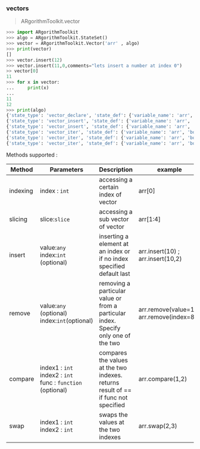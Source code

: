 ### vectors

> ARgorithmToolkit.vector

```python
>>> import ARgorithmToolkit
>>> algo = ARgorithmToolkit.StateSet()
>>> vector = ARgorithmToolkit.Vector('arr' , algo)
>>> print(vector)
[]
>>> vector.insert(12)
>>> vector.insert(11,0,comments="lets insert a number at index 0")
>> vector[0]
11
>>> for x in vector:
...     print(x)
... 
11
12
>>> print(algo)
{'state_type': 'vector_declare', 'state_def': {'variable_name': 'arr', 'body': [12]}, 'comments': ''}
{'state_type': 'vector_insert', 'state_def': {'variable_name': 'arr', 'body': [12], 'element': 12, 'index': 1}, 'comments': ''}
{'state_type': 'vector_insert', 'state_def': {'variable_name': 'arr', 'body': [11, 12], 'element': 11, 'index': 0}, 'comments': 'lets insert a number at index 0'}
{'state_type': 'vector_iter', 'state_def': {'variable_name': 'arr', 'body': [11, 12], 'index': 0}, 'comments': ''}
{'state_type': 'vector_iter', 'state_def': {'variable_name': 'arr', 'body': [11, 12], 'index': 0}, 'comments': ''}
{'state_type': 'vector_iter', 'state_def': {'variable_name': 'arr', 'body': [11, 12], 'index': 1}, 'comments': ''}

```

Methods supported :

| Method   | Parameters                                                   | Description                                                  | example                                       |
| -------- | ------------------------------------------------------------ | ------------------------------------------------------------ | --------------------------------------------- |
| indexing | index : `int`                                                | accessing a certain index of vector                           | arr[0]                                        |
| slicing  | slice:`slice`                                                | accessing a sub vector of vector                               | arr[1:4]                                      |
| insert   | value:`any`<br/> index:`int` (optional)                      | inserting a element at an index or if no index specified default last | arr.insert(10) ;<br />arr.insert(10,2)        |
| remove   | value:`any` (optional)<br />index:`int`(optional)            | removing a particular value or from a particular index. Specify only one of the two | arr.remove(value=10)<br />arr.remove(index=8) |
| compare  | index1 : `int`<br />index2 : `int`<br />func : `function` (optional) | compares the values at the two indexes. returns result of == if func not specified | arr.compare(1,2)                              |
| swap     | index1 : `int`<br />index2 : `int`                           | swaps the values at the two indexes                          | arr.swap(2,3)                                 |

